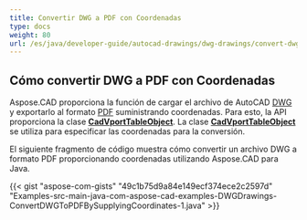 ```yaml
---
title: Convertir DWG a PDF con Coordenadas
type: docs
weight: 80
url: /es/java/developer-guide/autocad-drawings/dwg-drawings/convert-dwg-to-dwf-with-coordinatesconvert-dwg-to-pdf-with-coordinates/
---
```



## **Cómo convertir DWG a PDF con Coordenadas**

Aspose.CAD proporciona la función de cargar el archivo de AutoCAD [DWG](https://docs.fileformat.com/cad/dwg/) y exportarlo al formato [PDF](https://docs.fileformat.com/pdf/) suministrando coordenadas. Para esto, la API proporciona la clase [**CadVportTableObject**](https://reference.aspose.com/cad/java/com.aspose.cad.fileformats.cad.cadtables/CadVportTableObject). La clase [**CadVportTableObject**](https://reference.aspose.com/cad/java/com.aspose.cad.fileformats.cad.cadtables/CadVportTableObject) se utiliza para especificar las coordenadas para la conversión.

El siguiente fragmento de código muestra cómo convertir un archivo DWG a formato PDF proporcionando coordenadas utilizando Aspose.CAD para Java.

{{< gist "aspose-com-gists" "49c1b75d9a84e149ecf374ece2c2597d" "Examples-src-main-java-com-aspose-cad-examples-DWGDrawings-ConvertDWGToPDFBySupplyingCoordinates-1.java" >}}
